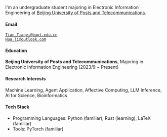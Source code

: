 <!-- [![Nanji-Huaji](https://img.shields.io/badge/NanjiHuaji-github-blue?logo=github)](https://github.com/Nanji-Huaji) -->

I'm an undergraduate student majoring in Electronic Information Engineering at [Beijing University of Posts and Telecommunications](https://www.bupt.edu.cn/).

#### Email  
<code>Tian_Tianyi@bupt.edu.cn</code>  
<code>Hua_ji@outlook.com</code>

#### Education  
**Beijing University of Posts and Telecommunications**, Majoring in Electronic Information Engineering (2023/9 ~ Present)


#### Research Interests  
Machine Learning, Agent Application, Affective Computing, LLM Inference, AI for Science, Bioinformatics

#### Tech Stack
- Programming Languages: Python (familiar), Rust (learning), LaTeX (familiar)
- Tools: PyTorch (familiar)